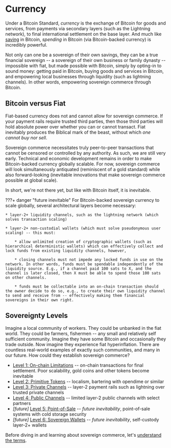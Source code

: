 # Currency

<!--

Lord Jesus Christ
Son of God
Have mercy on me, a sinner

Grant me wisdom and guidance to speak the truth
-->

Under a Bitcoin Standard,
 *currency* is the exchange of Bitcoin
 for goods and services, from 
 payments via secondary layers (such as the Lightning network), to
 final international settlement on the base layer.
And much like [saving](../saving/index.md)
 in Bitcoin, *spending* in Bitcoin (via Bitcoin-backed currency) is incredibly powerful.

Not only can one be a sovereign of their
 own savings, they can be a true
 financial sovereign --
 a sovereign of their own business or family dynasty --
 impossible with fiat, but made possible with Bitcoin, simply by opting-in
 to sound money: getting paid in Bitcoin,
 buying goods and services in Bitcoin,
 and empowering local businesses
 through liquidity (such as lightning channels).
In other words, empowering sovereign commerce through Bitcoin.


## Bitcoin versus Fiat
Fiat-based currency does not and cannot allow for sovereign commerce. If your payment rails require trusted third parties, then those third parties will hold absolute power over whether you can or cannot transact. Fiat inevitably produces the Biblical mark of the beast, without which *one cannot buy nor sell*.
    
Sovereign commerce necessitates truly peer-to-peer transactions that cannot be censored or controlled by any authority. As such, we are still very early. Technical and economic development remains in order to make Bitcoin-backed currency globally scalable. For now, sovereign commerce will look simultaneously antiquated (reminiscent of a gold standard) while also forward-looking (inevitable innovations that make sovereign commerce possible at global scale).

In short, we're not there yet, but like with Bitcoin itself, it is inevitable.


???+ danger "future inevitable"
    For Bitcoin-backed sovereign currency to scale globally, several architectural layers become necessary:
    
    * layer-2+ liquidity channels, such as the lightning network (which solves transaction scaling)
    
    * layer-2+ non-custodial wallets (which must solve pseudonymous user scaling) -- this must:
    
        * allow unlimited creation of cryptographic wallets (such as hierarchical deterministic wallets) which can effectively collect and lock funds from existing liquidity channels, however,
    
        * closing channels must not impede any locked funds in use on the network. In other words, funds must be spendable independently of the liquidity source. E.g., if a channel paid 100 sats to X, and the channel is later closed, then X must be able to spend those 100 sats on other channels.
    
        * funds must be collectable into an on-chain transaction should the owner decide to do so, e.g., to create their own liquidity channel to send and receive from -- effectively making them financial sovereigns in their own right.


## Sovereignty Levels

Imagine a local community of workers. They could be unbanked in the fiat world. 
They could be farmers, fishermen -- any small and relatively self sufficient community.
Imagine they have some Bitcoin and occasionally they trade outside.
Now imagine they experience fiat hyperinflation.
There are countless real-world examples of exactly such communities, and many in our future.
How could they establish sovereign commerce?


* [Level 1: On-chain Limitations](sovereignty/level-1.md) -- on-chain transactions for final settlement.
Poor scalability, gold coins and other tokens become inevitable
* [Level 2: Primitive Tokens](sovereignty/level-2.md) -- localism, bartering with opendime or similar
* [Level 3: Private Channels](sovereignty/level-3.md) -- layer-2 payment rails such as lightning over trusted private channels 
* [Level 4: Public Channels](sovereignty/level-4.md) -- limited layer-2 public channels with select partners
* *[future]* [Level 5: Point-of-Sale](sovereignty/level-5.md) -- *future inevitability*, point-of-sale systems with cold storage security 
* *[future]* [Level 6: Sovereign Wallets](sovereignty/level-6.md) -- *future inevitability*, self-custody layer-2+ wallets

Before diving in and learning about  sovereign commerce, let's
 [understand the terms](understand-the-terms.md).








